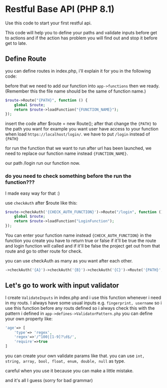 # Restful Base API (PHP 8.1)

Use this code to start your first restful api.

This code will help you to define your paths and validate inputs before get to actions and if the action has problem you
will find out and stop it before get to late.

## Define Route

you can define routes in index.php, i'll explain it for you in the following code:

before that we need to add our function into `app->functions` then we ready. (Remember this the file name should be the
same of function name.)

```php
$route->Route("{PATH}", function () {
    global $route;
    return $route->loadFunction("{FUNCTION_NAME}");
});
```

insert the code after $route = new Route();
after that change the `{PATH}` to the path you want for example you want user have access to your function when
load `https://localhost/login/`. we have to put `/login` instead of `{PATH}`

for run the function that we want to run after url has been launched, we need to replace our function name
instead `{FUNCTION_NAME}`.

our path /login run our function now.

### do you need to check something before the run the function???

I made easy way for that :)

use `checkAuth` after $route like this:

```php 
$route->checkAuth('{CHECK_AUTH_FUNCTION}')->Route("/login", function () {
    global $route;
    return $route->loadFunction("LoginFunction");
});  
```

You can enter your function name instead `{CHECK_AUTH_FUNCTION}` in the function you create you have to return true or
false if it'll be true the route and login function will called and if it'll be false the project get out from that
route and go to other route for check.

you can use checkAuth as many as you want after each other.

```php
->checkAuth('{A}')->checkAuth('{B}')->checkAuth('{C}')->Route('{PATH}', '{VIEW}');
```

## Let's go to work with input validator

I create `ValidateInputs` in index.php and i use this function whenever i need in my routs.
I always have some usual inputs e.g. `fingerprint, username` so i use this function before any routs defined so i always
check this with the pattern i defined in `app->defines->ValidatorPattern.php` you can define your own property like:

```php
'age'=> [
    'type'=> 'regex',
    'regex'=>'/^100|[1-9]?\d$/',
    'require'=>true
]
```

you can create your own validate params like that. you can use `int, string, array, bool, float, enum, double, null` as type.

careful when you use it because you can make a little mistake.


and it's all I guess (sorry for bad grammar)
